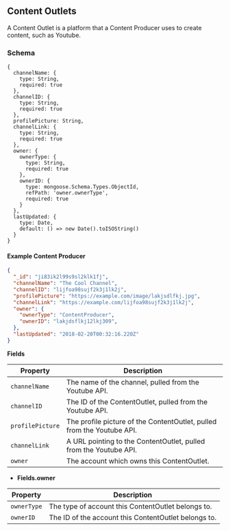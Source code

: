 ## Content Outlets

A Content Outlet is a platform that a Content Producer uses to create content, such as Youtube.

### Schema

```
{
  channelName: {
    type: String,
    required: true
  },
  channelID: {
    type: String,
    required: true
  },
  profilePicture: String,
  channelLink: {
    type: String,
    required: true
  },
  owner: {
    ownerType: {
      type: String,
      required: true
    },
    ownerID: {
      type: mongoose.Schema.Types.ObjectId,
      refPath: 'owner.ownerType',
      required: true
    }
  },
  lastUpdated: {
    type: Date,
    default: () => new Date().toISOString()
  }
}
```

#### Example Content Producer
```json
{
  "_id": "ji83ik2l99s9sl2klk1fj",
  "channelName": "The Cool Channel",
  "channelID": "lijfoa98sujf2k3j1lk2j",
  "profilePicture": "https://example.com/image/lakjsdlfkj.jpg",
  "channelLink": "https://example.com/lijfoa98sujf2k3j1lk2j",
  "owner": {
    "ownerType": "ContentProducer",
    "ownerID": "lakjdsflkj12lkj309",
  },
  "lastUpdated": "2018-02-20T00:32:16.220Z"
}
```

  **Fields**

Property         | Description
-----------------|-----------------
`channelName`    | The name of the channel, pulled from the Youtube API.
`channelID`      | The ID of the ContentOutlet, pulled from the Youtube API.
`profilePicture` | The profile picture of the ContentOutlet, pulled from the Youtube API.
`channelLink`    | A URL pointing to the ContentOutlet, pulled from the Youtube API.
`owner`          | The account which owns this ContentOutlet.

 - **Fields.owner**

Property    | Description
------------|------------
`ownerType` | The type of account this ContentOutlet belongs to.
`ownerID`   | The ID of the account this ContentOutlet belongs to.


